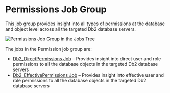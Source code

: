 # Permissions Job Group

This job group provides insight into all types of permissions at the database and object level
across all the targeted Db2 database servers.

![Permissions Job Group in the Jobs Tree](/img/versioned_docs/accessanalyzer_11.6/accessanalyzer/solutions/databases/db2/permissions/permissionsjobstree.webp)

The jobs in the Permission job group are:

- [Db2_DirectPermissions Job](/docs/accessanalyzer/11.6/accessanalyzer/solutions/databases/db2/permissions/db2_directpermissions.md)
  – Provides insight into direct user and role permissions to all the database objects in the
  targeted Db2 database servers
- [Db2_EffectivePermissions Job](/docs/accessanalyzer/11.6/accessanalyzer/solutions/databases/db2/permissions/db2_effectivepermissions.md)
  – Provides insight into effective user and role permissions to all the database objects in the
  targeted Db2 database servers
